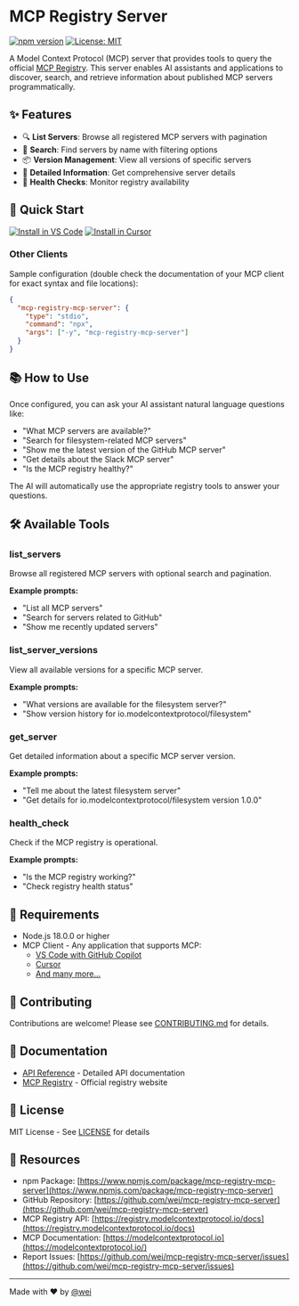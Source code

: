 # MCP Registry Server

[![npm version](https://badge.fury.io/js/mcp-registry-mcp-server.svg)](https://www.npmjs.com/package/mcp-registry-mcp-server)
[![License: MIT](https://img.shields.io/badge/License-MIT-yellow.svg)](https://opensource.org/licenses/MIT)

A Model Context Protocol (MCP) server that provides tools to query the official [MCP Registry](https://registry.modelcontextprotocol.io). This server enables AI assistants and applications to discover, search, and retrieve information about published MCP servers programmatically.

## ✨ Features

- 🔍 **List Servers**: Browse all registered MCP servers with pagination
- 🔎 **Search**: Find servers by name with filtering options
- 📦 **Version Management**: View all versions of specific servers
- 📝 **Detailed Information**: Get comprehensive server details
- 💚 **Health Checks**: Monitor registry availability

## 🚀 Quick Start

[![Install in VS Code](https://img.shields.io/badge/VS_Code-Install_MCP-0098FF?style=for-the-badge&logo=visualstudiocode&logoColor=ffffff)](https://insiders.vscode.dev/redirect/mcp/install?name=mcp-registry-mcp-server&config=%7B%22type%22%3A%22stdio%22%2C%22command%22%3A%22npx%22%2C%22args%22%3A%5B%22-y%20mcp-registry-mcp-server%22%5D%7D)
[![Install in Cursor](https://cursor.com/deeplink/mcp-install-dark.svg)](https://cursor.com/en-US/install-mcp?name=mcp-registry-mcp-server&config=eyJjb21tYW5kIjoibnB4IC15IG1jcC1yZWdpc3RyeS1tY3Atc2VydmVyIn0%3D)

### Other Clients

Sample configuration (double check the documentation of your MCP client for exact syntax and file locations):

```json
{
  "mcp-registry-mcp-server": {
    "type": "stdio",
    "command": "npx",
    "args": ["-y", "mcp-registry-mcp-server"]
  }
}
```

## 📚 How to Use

Once configured, you can ask your AI assistant natural language questions like:

- "What MCP servers are available?"
- "Search for filesystem-related MCP servers"
- "Show me the latest version of the GitHub MCP server"
- "Get details about the Slack MCP server"
- "Is the MCP registry healthy?"

The AI will automatically use the appropriate registry tools to answer your questions.

## 🛠️ Available Tools

### list_servers

Browse all registered MCP servers with optional search and pagination.

**Example prompts:**
- "List all MCP servers"
- "Search for servers related to GitHub"
- "Show me recently updated servers"

### list_server_versions

View all available versions for a specific MCP server.

**Example prompts:**
- "What versions are available for the filesystem server?"
- "Show version history for io.modelcontextprotocol/filesystem"

### get_server

Get detailed information about a specific MCP server version.

**Example prompts:**
- "Tell me about the latest filesystem server"
- "Get details for io.modelcontextprotocol/filesystem version 1.0.0"

### health_check

Check if the MCP registry is operational.

**Example prompts:**
- "Is the MCP registry working?"
- "Check registry health status"

## 🔧 Requirements

- Node.js 18.0.0 or higher
- MCP Client - Any application that supports MCP:
  - [VS Code with GitHub Copilot](https://marketplace.visualstudio.com/items?itemName=GitHub.copilot)
  - [Cursor](https://cursor.com/)
  - [And many more...](https://modelcontextprotocol.io/clients)

## 🤝 Contributing

Contributions are welcome! Please see [CONTRIBUTING.md](CONTRIBUTING.md) for details.

## 📖 Documentation

- [API Reference](API.md) - Detailed API documentation
- [MCP Registry](https://registry.modelcontextprotocol.io) - Official registry website

## 📄 License

MIT License - See [LICENSE](LICENSE) for details

## 🔗 Resources

- npm Package: [https://www.npmjs.com/package/mcp-registry-mcp-server](https://www.npmjs.com/package/mcp-registry-mcp-server)
- GitHub Repository: [https://github.com/wei/mcp-registry-mcp-server](https://github.com/wei/mcp-registry-mcp-server)
- MCP Registry API: [https://registry.modelcontextprotocol.io/docs](https://registry.modelcontextprotocol.io/docs)
- MCP Documentation: [https://modelcontextprotocol.io](https://modelcontextprotocol.io/)
- Report Issues: [https://github.com/wei/mcp-registry-mcp-server/issues](https://github.com/wei/mcp-registry-mcp-server/issues)

---

Made with ❤️ by [@wei](https://github.com/wei)
